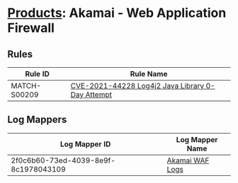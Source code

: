 # [Products](README.md): Akamai - Web Application Firewall

## Rules

|Rule ID|Rule Name|
|----|----|
|MATCH-S00209|[CVE-2021-44228 Log4j2 Java Library 0-Day Attempt](../rules/MATCH-S00209.md)|


## Log Mappers

|Log Mapper ID|Log Mapper Name|
|----|----|
|2f0c6b60-73ed-4039-8e9f-8c1978043109|[Akamai WAF Logs](../mappings/2f0c6b60-73ed-4039-8e9f-8c1978043109.md)|


